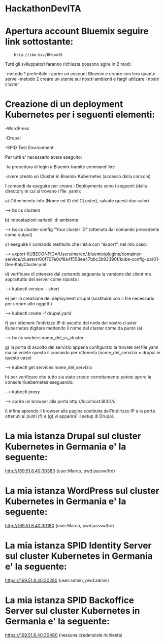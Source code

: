 # HackathonDevITA

# Apertura account Bluemix seguire link sottostante:

        http://ibm.biz/BMcom16
        
Tutti gli sviluppatori faranno richiesta possono agire in 2 modi:

-metodo 1 preferibile : aprire un account Bluemix e creare con loro quanto serve
-metodo 2 creare un utente sui nostri ambienti e fargli utilizare i nostri cluster

# Creazione di un deployment Kubernetes per i seguenti elementi:

-WordPress

-Drupal

-SPID Test Environment

Per tutti e' necessario avere eseguito:

  -la procedura di login a Bluemix tramite command line 
  
  -avere creato un Cluster in Bluemix Kubernetes (accesso dalla console)
  
I comandi da eseguire per creare i Deployments sono i seguenti (dalla directory in cui si trovano i file .yaml):

  a) Ottenimento info (Nome ed ID del CLuster), salvate questi due valori
  
   --> bx cs clusters
  
  b) Impostazioni variabili di ambiente
  
   --> bx cs cluster-config “Your cluster ID”  (ottenuto dal comando precedente come output)
  
  c) eseguire il comando restituito che inizia con "export", nel mio caso:
  
   --> export KUBECONFIG=/Users/marco/.bluemix/plugins/container-service/clusters/00f707e0cf8a4f558ea47bbc3b83390f/kube-config-par01-Dev-ItalyCluster.yml
  
  d) verificare di ottenere dal comando seguenta la versione del client ma soprattutto del server come riposta :
  
   --> kubectl version --short 
  
  e) per la creazione del deployment drupal (sostituire con il file necessario per creare altri oggetti)
  
   --> kubectl create -f drupal.yaml
  
  f) per ottenere l'indirizzo IP di ascolto del nodo del vostro cluster Kubernetes digitare mettendo il nome del cluster come da punto (a)
  
   --> bx cs workers nome_del_vs_cluster
  
  g) la porta di ascolto del servizio appena configurato la trovate nel file yaml ma se volete questo il comando per ottenerla (nome_del_servizio = drupal in questo caso)
  
   --> kubectl get services nome_del_servizio
  
  h) per verificare che tutto sia stato creato correttamente potete aprire la console Kuebernetes eseguendo:
  
   --> kubectl proxy
  
   --> aprire un browser alla porta http://localhost:8001/ui
  
  i) infine aprendo il browser alla pagina costituita dall'indirizzo IP e la porta ottenuti ai punti (f) e (g) vi apparira' il setup di Drupal. 
  
  # La mia istanza Drupal sul cluster Kubernetes in Germania e' la seguente:
  
  http://169.51.8.40:30380 (user:Marco, pwd:passw0rd)
  
  # La mia istanza WordPress sul cluster Kubernetes in Germania e' la seguente:
  
  http://169.51.8.40:30180 (user:Marco, pwd:passw0rd)
  
  # La mia istanza SPID Identity Server sul cluster Kubernetes in Germania e' la seguente:
  
  https://169.51.8.40:30280 (user:admin, pwd:admin)
  
  # La mia istanza SPID Backoffice Server sul cluster Kubernetes in Germania e' la seguente:
  
  https://169.51.8.40:30480 (nessuna credenziale richiesta)
